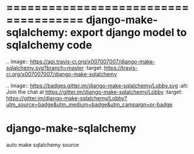 =====================================
django-make-sqlalchemy: export django model to sqlalchemy code
=====================================

.. image:: https://api.travis-ci.org/x007007007/django-make-sqlalchemy.svg?branch=master
    :target: https://travis-ci.org/x007007007/django-make-sqlalchemy

.. image:: https://badges.gitter.im/django-make-sqlalchemy/Lobby.svg
   :alt: Join the chat at https://gitter.im/django-make-sqlalchemy/Lobby
   :target: https://gitter.im/django-make-sqlalchemy/Lobby?utm_source=badge&utm_medium=badge&utm_campaign=pr-badge


# django-make-sqlalchemy
auto make sqlalchemy source
